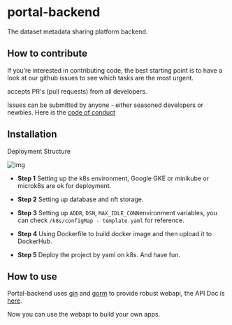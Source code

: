 # portal-backend
The dataset metadata sharing platform backend.

## How to contribute
If you’re interested in contributing code, the best starting point is to have a look at our github issues to see which tasks are the most urgent. 

 accepts PR's (pull requests) from all developers.

Issues can be submitted by anyone - either seasoned developers or newbies. Here is the [code of conduct](https://github.com/dataset-license/community/blob/main/code-of-conduct.md)

## Installation

Deployment Structure

![img](https://github.com/dataset-license/portal-backend/blob/main/docs/images/structure.png?raw=true)

- **Step 1** Setting up the k8s environment, Google GKE or minikube or microk8s are ok for deployment.

- **Step 2** Setting up database and nft storage.

- **Step 3** Setting up `ADDR`, `DSN`, `MAX_IDLE_CONN`environment variables, you can check `/k8s/configMap - template.yaml` for reference.

- **Step 4** Using Dockerfile to build docker image and then upload it to DockerHub.

- **Step 5** Deploy the project by yaml on k8s. And have fun.

## How to use

Portal-backend uses [gin](https://github.com/gin-gonic/gin) and [gorm](https://github.com/go-gorm/gorm) to provide robust webapi, the API Doc is [here](https://github.com/dataset-license/portal-backend/wiki/Portal-beckend-API-Doc). 

Now you can use the webapi to build your own apps.
